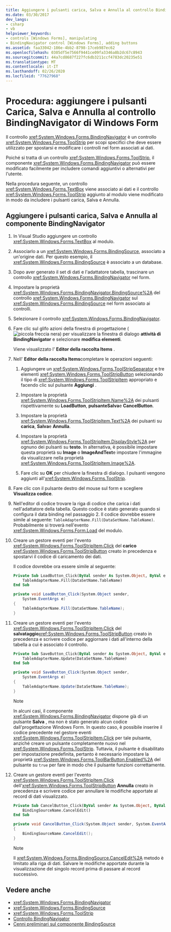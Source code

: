 ```yaml
---
title: Aggiungere i pulsanti carica, Salva e Annulla al controllo BindingNavigator
ms.date: 03/30/2017
dev_langs:
- csharp
- vb
helpviewer_keywords:
- controls [Windows Forms], manipulating
- BindingNavigator control [Windows Forms], adding buttons
ms.assetid: faa33042-186e-4bb2-8798-17ceb987ec62
ms.openlocfilehash: 0305df5e7566f9441ce09fa3346a8b2dc67c8943
ms.sourcegitcommit: 44a7cd8687f227fc6db3211ccf4783dc20235e51
ms.translationtype: MT
ms.contentlocale: it-IT
ms.lasthandoff: 02/26/2020
ms.locfileid: "77627968"
---
```

# <a name="how-to-add-load-save-and-cancel-buttons-to-the-windows-forms-bindingnavigator-control"></a>Procedura: aggiungere i pulsanti Carica, Salva e Annulla al controllo BindingNavigator di Windows Form

Il controllo <xref:System.Windows.Forms.BindingNavigator> è un controllo <xref:System.Windows.Forms.ToolStrip> per scopi specifici che deve essere utilizzato per spostarsi e modificare i controlli nel form associati ai dati.

Poiché si tratta di un controllo <xref:System.Windows.Forms.ToolStrip>, il componente <xref:System.Windows.Forms.BindingNavigator> può essere modificato facilmente per includere comandi aggiuntivi o alternativi per l'utente.

Nella procedura seguente, un controllo <xref:System.Windows.Forms.TextBox> viene associato ai dati e il controllo <xref:System.Windows.Forms.ToolStrip> aggiunto al modulo viene modificato in modo da includere i pulsanti carica, Salva e Annulla.

## <a name="add-load-save-and-cancel-buttons-to-the-bindingnavigator-component"></a>Aggiungere i pulsanti carica, Salva e Annulla al componente BindingNavigator

1. In Visual Studio aggiungere un controllo <xref:System.Windows.Forms.TextBox> al modulo.

2. Associarlo a un <xref:System.Windows.Forms.BindingSource>, associato a un'origine dati. Per questo esempio, il <xref:System.Windows.Forms.BindingSource> è associato a un database.

3. Dopo aver generato il set di dati e l'adattatore tabella, trascinare un controllo <xref:System.Windows.Forms.BindingNavigator> nel form.

4. Impostare la proprietà <xref:System.Windows.Forms.BindingNavigator.BindingSource%2A> del controllo <xref:System.Windows.Forms.BindingNavigator> sul <xref:System.Windows.Forms.BindingSource> nel form associato ai controlli.

5. Selezionare il controllo <xref:System.Windows.Forms.BindingNavigator>.

6. Fare clic sul glifo azioni della finestra di progettazione (![piccola freccia nera](./media/designer-actions-glyph.gif)) per visualizzare la finestra di dialogo **attività di BindingNavigator** e selezionare **modifica elementi**.

     Viene visualizzato l' **Editor della raccolta Items** .

7. Nell' **Editor della raccolta Items**completare le operazioni seguenti:

    1. Aggiungere un <xref:System.Windows.Forms.ToolStripSeparator> e tre elementi <xref:System.Windows.Forms.ToolStripButton> selezionando il tipo di <xref:System.Windows.Forms.ToolStripItem> appropriato e facendo clic sul pulsante **Aggiungi** .

    2. Impostare la proprietà <xref:System.Windows.Forms.ToolStripItem.Name%2A> dei pulsanti rispettivamente su **LoadButton**, **pulsanteSalva**e **CancelButton**.

    3. Impostare la proprietà <xref:System.Windows.Forms.ToolStripItem.Text%2A> dei pulsanti su **carica**, **Salva**e **Annulla**.

    4. Impostare la proprietà <xref:System.Windows.Forms.ToolStripItem.DisplayStyle%2A> per ognuno dei pulsanti su **testo**. In alternativa, è possibile impostare questa proprietà su **Image** o **ImageAndText**e impostare l'immagine da visualizzare nella proprietà <xref:System.Windows.Forms.ToolStripItem.Image%2A>.

    5. Fare clic su **OK** per chiudere la finestra di dialogo. I pulsanti vengono aggiunti all'<xref:System.Windows.Forms.ToolStrip>.

8. Fare clic con il pulsante destro del mouse sul form e scegliere **Visualizza codice**.

9. Nell'editor di codice trovare la riga di codice che carica i dati nell'adattatore della tabella. Questo codice è stato generato quando si configura il data binding nel passaggio 2. Il codice dovrebbe essere simile al seguente: `TableAdapterName.Fill(DataSetName.TableName)`. Probabilmente si troverà nell'evento <xref:System.Windows.Forms.Form.Load> del modulo.

10. Creare un gestore eventi per l'evento <xref:System.Windows.Forms.ToolStripItem.Click> del **carico** <xref:System.Windows.Forms.ToolStripButton> creato in precedenza e spostarvi il codice di caricamento dei dati.

     Il codice dovrebbe ora essere simile al seguente:

    ```vb
    Private Sub LoadButton_Click(ByVal sender As System.Object, ByVal e As System.EventArgs) Handles LoadButton.Click
        TableAdapterName.Fill(DataSetName.TableName)
    End Sub
    ```

    ```csharp
    private void LoadButton_Click(System.Object sender,
        System.EventArgs e)
    {
        TableAdapterName.Fill(DataSetName.TableName);
    }
    ```

11. Creare un gestore eventi per l'evento <xref:System.Windows.Forms.ToolStripItem.Click> del **salvataggio**<xref:System.Windows.Forms.ToolStripButton> creato in precedenza e scrivere codice per aggiornare i dati all'interno della tabella a cui è associato il controllo.

    ```vb
    Private Sub SaveButton_Click(ByVal sender As System.Object, ByVal e As System.EventArgs) Handles SaveButton.Click
        TableAdapterName.Update(DataSetName.TableName)
    End Sub
    ```

    ```csharp
    private void SaveButton_Click(System.Object sender,
        System.EventArgs e)
    {
        TableAdapterName.Update(DataSetName.TableName);
    }
    ```

    > [!NOTE]
    > In alcuni casi, il componente <xref:System.Windows.Forms.BindingNavigator> dispone già di un pulsante **Salva** , ma non è stato generato alcun codice dall'progettazione Windows Form. In questo caso, è possibile inserire il codice precedente nel gestore eventi <xref:System.Windows.Forms.ToolStripItem.Click> per tale pulsante, anziché creare un pulsante completamente nuovo nel <xref:System.Windows.Forms.ToolStrip>. Tuttavia, il pulsante è disabilitato per impostazione predefinita, pertanto è necessario impostare la proprietà <xref:System.Windows.Forms.ToolBarButton.Enabled%2A> del pulsante su `true` per fare in modo che il pulsante funzioni correttamente.

12. Creare un gestore eventi per l'evento <xref:System.Windows.Forms.ToolStripItem.Click> dell'<xref:System.Windows.Forms.ToolStripButton> **Annulla** creato in precedenza e scrivere codice per annullare le modifiche apportate al record di dati visualizzato.

    ```vb
    Private Sub CancelButton_Click(ByVal sender As System.Object, ByVal e As System.EventArgs) Handles CancelButton.Click
        BindingSourceName.CancelEdit()
    End Sub
    ```

    ```csharp
    private void CancelButton_Click(System.Object sender, System.EventArgs e)
    {
        BindingSourceName.CancelEdit();
    }
    ```

    > [!NOTE]
    > Il <xref:System.Windows.Forms.BindingSource.CancelEdit%2A> metodo è limitato alla riga di dati. Salvare le modifiche apportate durante la visualizzazione del singolo record prima di passare al record successivo.

## <a name="see-also"></a>Vedere anche

- <xref:System.Windows.Forms.BindingNavigator>
- <xref:System.Windows.Forms.BindingSource>
- <xref:System.Windows.Forms.ToolStrip>
- [Controllo BindingNavigator](bindingnavigator-control-windows-forms.md)
- [Cenni preliminari sul componente BindingSource](bindingsource-component-overview.md)
